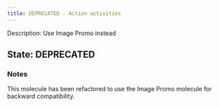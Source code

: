 ```yaml
---
title: DEPRECATED - Action activities
---
```

Description: Use Image Promo instead

## State: DEPRECATED

### Notes
This molecule has been refactored to use the Image Promo molecule for backward compatibility.
